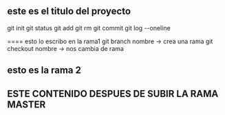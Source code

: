 ## este es el titulo del proyecto

git init
git status
git add
git rm
git commit
git log --oneline

==== esto lo escribo en la rama1
git branch nombre -> crea una rama
git checkout nombre -> nos cambia de rama
## esto es la rama 2


## ESTE CONTENIDO DESPUES DE SUBIR LA RAMA MASTER
